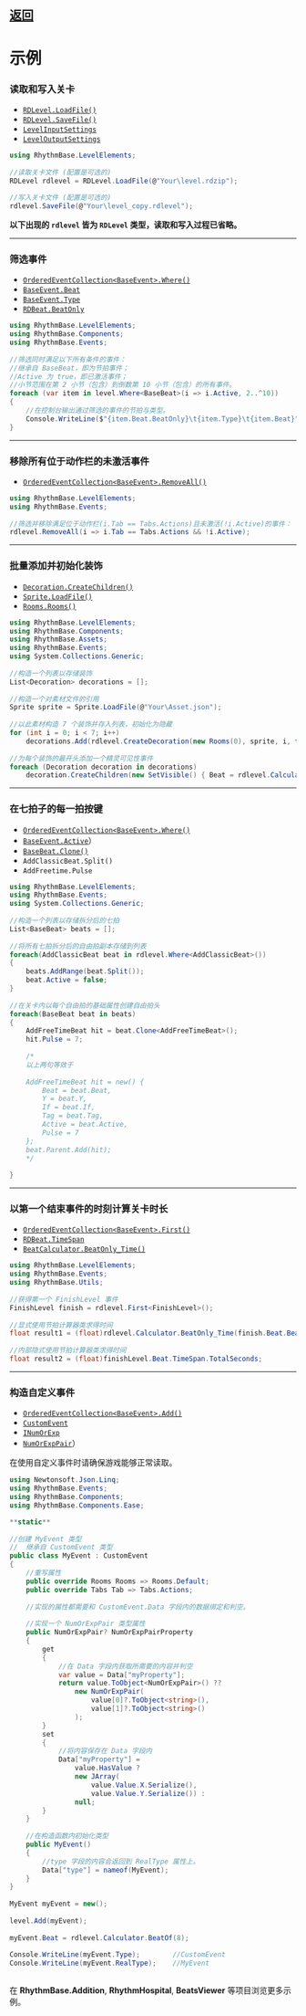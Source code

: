 ## [返回](../RadiationTherapy.md)  
  
# 示例  

### 读取和写入关卡  
- [`RDLevel.LoadFile()`](class/RDLevel.md#rdlevel-loadfilestring-filepath)
- [`RDLevel.SaveFile()`](class/RDLevel.md#savefilestring-filepath)
- [`LevelInputSettings`](class/LevelInputSettings.md)
- [`LevelOutputSettings`](class/LevelOutputSettings.md)  
  
```CS  
using RhythmBase.LevelElements;  
  
//读取关卡文件 (配置是可选的)  
RDLevel rdlevel = RDLevel.LoadFile(@"Your\level.rdzip");  
  
//写入关卡文件 (配置是可选的)  
rdlevel.SaveFile(@"Your\level_copy.rdlevel");  
```  
  
**以下出现的 `rdlevel` 皆为 `RDLevel` 类型，读取和写入过程已省略。**  
  
---  
  

### 筛选事件  
- [`OrderedEventCollection<BaseEvent>.Where()`](class/OrderedEventCollection.md#ienumerableu-whereufuncu-bool-predicate-range-range-where-u--t)  
- [`BaseEvent.Beat`](class/BaseEvent.md#rdbeat-beat)  
- [`BaseEvent.Type`](class/BaseEvent.md#eventtype-type)  
- [`RDBeat.BeatOnly`](class/RDBeat.md#float-beatonly)

  
```CS  
using RhythmBase.LevelElements;  
using RhythmBase.Components;  
using RhythmBase.Events;  
  
//筛选同时满足以下所有条件的事件：  
//继承自 BaseBeat，即为节拍事件；  
//Active 为 true，即已激活事件；  
//小节范围在第 2 小节（包含）到倒数第 10 小节（包含）的所有事件。  
foreach (var item in level.Where<BaseBeat>(i => i.Active, 2..^10))   
{  
    //在控制台输出通过筛选的事件的节拍与类型。  
    Console.WriteLine($"{item.Beat.BeatOnly}\t{item.Type}\t{item.Beat}");  
}  
```  
  
---  
  

### 移除所有位于动作栏的未激活事件  
- [`OrderedEventCollection<BaseEvent>.RemoveAll()`](class/OrderedEventCollection.md#int-removeallpredicatet-predicate)  
  
```CS  
using RhythmBase.LevelElements;  
using RhythmBase.Events;  
  
//筛选并移除满足位于动作栏(i.Tab == Tabs.Actions)且未激活(!i.Active)的事件：  
rdlevel.RemoveAll(i => i.Tab == Tabs.Actions && !i.Active);  
```  
  
---  
  

### 批量添加并初始化装饰  
- [`Decoration.CreateChildren()`](class/Decoration.md#t--basedecorationaction-new-createchildrentbaseevent-item)
- [`Sprite.LoadFile()`](class/Sprite.md#sprite-loadfilestring-path)
- [`Rooms.Rooms()`](class/Rooms.md#newparam-byte-rooms)  
  
```CS  
using RhythmBase.LevelElements;  
using RhythmBase.Components;  
using RhythmBase.Assets;  
using RhythmBase.Events;  
using System.Collections.Generic;  
  
//构造一个列表以存储装饰  
List<Decoration> decorations = [];  
  
//构造一个对素材文件的引用  
Sprite sprite = Sprite.LoadFile(@"Your\Asset.json");  
  
//以此素材构造 7 个装饰并存入列表，初始化为隐藏  
for (int i = 0; i < 7; i++)  
    decorations.Add(rdlevel.CreateDecoration(new Rooms(0), sprite, i, false));  
  
//为每个装饰的最开头添加一个精灵可见性事件  
foreach (Decoration decoration in decorations)  
    decoration.CreateChildren(new SetVisible() { Beat = rdlevel.Calculator.BeatOf(1), Visible = true });  
```  
  
---  
  

### 在七拍子的每一拍按键  
- [`OrderedEventCollection<BaseEvent>.Where()`](class/OrderedEventCollection.md#u-lastu-where-u--t)
- [`BaseEvent.Active`](class/BaseEvent.md#bool-active)）  
- [`BaseBeat.Clone()`](class/BaseEvent.md#t-clonet-where-t--baseevent)
- `AddClassicBeat.Split()`
- `AddFreetime.Pulse`
  
```CS  
using RhythmBase.LevelElements;  
using RhythmBase.Events;  
using System.Collections.Generic;  
  
//构造一个列表以存储拆分后的七拍  
List<BaseBeat> beats = [];  
  
//将所有七拍拆分后的自由拍副本存储到列表  
foreach(AddClassicBeat beat in rdlevel.Where<AddClassicBeat>())  
{  
    beats.AddRange(beat.Split());  
    beat.Active = false;  
}  
  
//在关卡内以每个自由拍的基础属性创建自由拍头  
foreach(BaseBeat beat in beats)  
{  
    AddFreeTimeBeat hit = beat.Clone<AddFreeTimeBeat>();  
    hit.Pulse = 7;  
  
    /*  
    以上两句等效于  
  
    AddFreeTimeBeat hit = new() {  
        Beat = beat.Beat,   
        Y = beat.Y,   
        If = beat.If,   
        Tag = beat.Tag,   
        Active = beat.Active,   
        Pulse = 7  
    };  
    beat.Parent.Add(hit);  
    */  
  
}  
```  
  
---  
  

### 以第一个结束事件的时刻计算关卡时长  
- [`OrderedEventCollection<BaseEvent>.First()`](class/OrderedEventCollection.md#t-firstu-where-u--t)
- [`RDBeat.TimeSpan`](class/RDBeat.md#timespan-timespan)
- [`BeatCalculator.BeatOnly_Time()`](class/BeatCalculator.md#timespan-beatonly_timefloat-beat)  
  
```CS  
using RhythmBase.LevelElements;  
using RhythmBase.Events;  
using RhythmBase.Utils;  
  
//获得第一个 FinishLevel 事件  
FinishLevel finish = rdlevel.First<FinishLevel>();  
  
//显式使用节拍计算器类求得时间  
float result1 = (float)rdlevel.Calculator.BeatOnly_Time(finish.Beat.BeatOnly).TotalSeconds;  
  
//内部隐式使用节拍计算器类求得时间
float result2 = (float)finishLevel.Beat.TimeSpan.TotalSeconds;  
```  
  
---  
  

### 构造自定义事件  
- [`OrderedEventCollection<BaseEvent>.Add()`](class/OrderedEventCollection.md#addt-item)
- [`CustomEvent`](class/CustomEvent.md)
- [`INumOrExp`](interface/INumOrExp.md)
- [`NumOrExpPair`](class/NumOrExpPair.md)）    
  
在使用自定义事件时请确保游戏能够正常读取。    
  
```CS  
using Newtonsoft.Json.Linq;  
using RhythmBase.Events;  
using RhythmBase.Components;  
using RhythmBase.Components.Ease;  

**static**  
  
//创建 MyEvent 类型  
//  继承自 CustomEvent 类型  
public class MyEvent : CustomEvent  
{  
    //重写属性  
    public override Rooms Rooms => Rooms.Default;  
    public override Tabs Tab => Tabs.Actions;  
  
    //实现的属性都需要和 CustomEvent.Data 字段内的数据绑定和判空。  
  
    //实现一个 NumOrExpPair 类型属性  
    public NumOrExpPair? NumOrExpPairProperty  
    {  
        get  
        {  
            //在 Data 字段内获取所需要的内容并判空  
            var value = Data["myProperty"];  
            return value.ToObject<NumOrExpPair>() ??  
                new NumOrExpPair(  
                    value[0]?.ToObject<string>(),  
                    value[1]?.ToObject<string>()  
                );  
        }  
        set  
        {  
            //将内容保存在 Data 字段内  
            Data["myProperty"] =   
                value.HasValue ?  
                new JArray(  
                    value.Value.X.Serialize(),  
                    value.Value.Y.Serialize()) :  
                null;  
        }  
    }  
  
    //在构造函数内初始化类型  
    public MyEvent()  
    {  
        //type 字段的内容会返回到 RealType 属性上。  
        Data["type"] = nameof(MyEvent);  
    }  
}  
  
MyEvent myEvent = new();  
  
level.Add(myEvent);  
  
myEvent.Beat = rdlevel.Calculator.BeatOf(8);  
  
Console.WriteLine(myEvent.Type);        //CustomEvent  
Console.WriteLine(myEvent.RealType);    //MyEvent  
  
```  
  
在 **RhythmBase.Addition**, **RhythmHospital**, **BeatsViewer** 等项目浏览更多示例。  